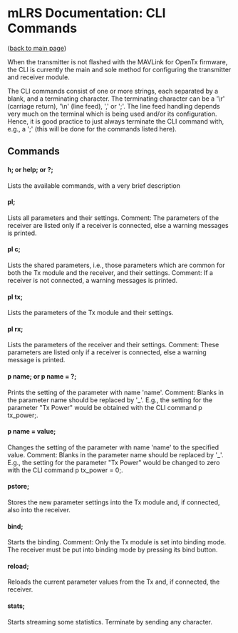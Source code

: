 # mLRS Documentation: CLI Commands #

([back to main page](../README.md))

When the transmitter is not flashed with the MAVLink for OpenTx firmware, the CLI is currently the main and sole method for configuring the transmitter and receiver module.

The CLI commands consist of one or more strings, each separated by a blank, and a terminating character. The terminating character can be a '\r' (carriage return), '\n' (line feed), ',' or ';'. The line feed handling depends very much on the terminal which is being used and/or its configuration. Hence, it is good practice to just always terminate the CLI command with, e.g., a ';' (this will be done for the commands listed here). 

## Commands ##

#### h; or help; or ?; #### 
Lists the available commands, with a very brief description

#### pl; #### 
Lists all parameters and their settings. Comment: The parameters of the receiver are listed only if a receiver is connected, else a warning messages is printed.

#### pl c; #### 
Lists the shared parameters, i.e., those parameters which are common for both the Tx module and the receiver, and their settings. Comment: If a receiver is not connected, a warning messages is printed.

#### pl tx; #### 
Lists the parameters of the Tx module and their settings. 

#### pl rx; #### 
Lists the parameters of the receiver and their settings. Comment: These parameters are listed only if a receiver is connected, else a warning message is printed.

#### p name; or p name = ?; #### 
Prints the setting of the parameter with name 'name'. Comment: Blanks in the parameter name should be replaced by '_'. E.g., the setting for the parameter "Tx Power" would be obtained with the CLI command p tx_power;.

#### p name = value; #### 
Changes the setting of the parameter with name 'name' to the specified value. Comment: Blanks in the parameter name should be replaced by '_'. E.g., the setting for the parameter "Tx Power" would be changed to zero with the CLI command p tx_power = 0;.

#### pstore; #### 
Stores the new parameter settings into the Tx module and, if connected, also into the receiver.

#### bind; #### 
Starts the binding. Comment: Only the Tx module is set into binding mode. The receiver must be put into binding mode by pressing its bind button.

#### reload; #### 
Reloads the current parameter values from the Tx and, if connected, the receiver.

#### stats; #### 
Starts streaming some statistics. Terminate by sending any character.

